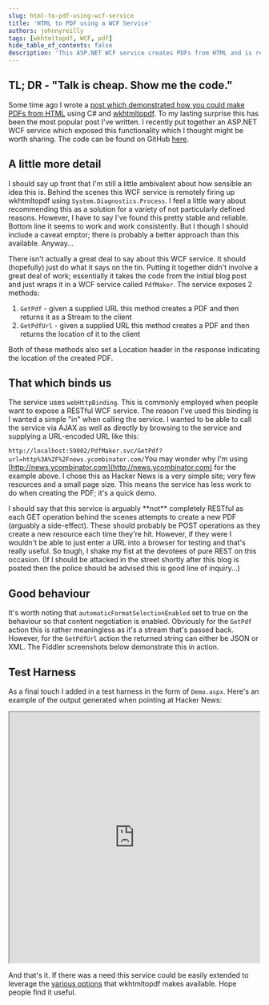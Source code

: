 ```yaml
---
slug: html-to-pdf-using-wcf-service
title: 'HTML to PDF using a WCF Service'
authors: johnnyreilly
tags: [wkhtmltopdf, WCF, pdf]
hide_table_of_contents: false
description: 'This ASP.NET WCF service creates PDFs from HTML and is remotely fired with wkhtmltopdf, using `webHttpBinding` for simple service calls.'
---
```


## TL; DR - "Talk is cheap. Show me the code."

<!--truncate-->

Some time ago I wrote a [post which demonstrated how you could make PDFs from HTML](../2012-04-05-making-pdfs-from-html-in-c-using/index.md) using C# and [wkhtmltopdf](http://code.google.com/p/wkhtmltopdf/). To my lasting surprise this has been the most popular post I've written. I recently put together an ASP.NET WCF service which exposed this functionality which I thought might be worth sharing. The code can be found on GitHub [here](https://github.com/johnnyreilly/PdfMakerWcfService).

## A little more detail

I should say up front that I'm still a little ambivalent about how sensible an idea this is. Behind the scenes this WCF service is remotely firing up wkhtmltopdf using `System.Diagnostics.Process`. I feel a little wary about recommending this as a solution for a variety of not particularly defined reasons. However, I have to say I've found this pretty stable and reliable. Bottom line it seems to work and work consistently. But I though I should include a caveat emptor; there is probably a better approach than this available. Anyway...

There isn't actually a great deal to say about this WCF service. It should (hopefully) just do what it says on the tin. Putting it together didn't involve a great deal of work; essentially it takes the code from the initial blog post and just wraps it in a WCF service called `PdfMaker`. The service exposes 2 methods:

1. `GetPdf` \- given a supplied URL this method creates a PDF and then returns it as a Stream to the client
2. `GetPdfUrl` \- given a supplied URL this method creates a PDF and then returns the location of it to the client

Both of these methods also set a Location header in the response indicating the location of the created PDF.

## That which binds us

The service uses `webHttpBinding`. This is commonly employed when people want to expose a RESTful WCF service. The reason I've used this binding is I wanted a simple "in" when calling the service. I wanted to be able to call the service via AJAX as well as directly by browsing to the service and supplying a URL-encoded URL like this:

`http://localhost:59002/PdfMaker.svc/GetPdf?url=http%3A%2F%2Fnews.ycombinator.com/`You may wonder why I'm using [http://news.ycombinator.com](http://news.ycombinator.com) for the example above. I chose this as Hacker News is a very simple site; very few resources and a small page size. This means the service has less work to do when creating the PDF; it's a quick demo.

I should say that this service is arguably \*\*not\*\* completely RESTful as each GET operation behind the scenes attempts to create a new PDF (arguably a side-effect). These should probably be POST operations as they create a new resource each time they're hit. However, if they were I wouldn't be able to just enter a URL into a browser for testing and that's really useful. So tough, I shake my fist at the devotees of pure REST on this occasion. (If I should be attacked in the street shortly after this blog is posted then the police should be advised this is good line of inquiry...)

## Good behaviour

It's worth noting that `automaticFormatSelectionEnabled` set to true on the behaviour so that content negotiation is enabled. Obviously for the `GetPdf` action this is rather meaningless as it's a stream that's passed back. However, for the `GetPdfUrl` action the returned string can either be JSON or XML. The Fiddler screenshots below demonstrate this in action.

## Test Harness

As a final touch I added in a test harness in the form of `Demo.aspx`. Here's an example of the output generated when pointing at Hacker News:

<iframe src="https://docs.google.com/file/d/0B87K8-qxOZGFMGNCUWRneUFsVFU/preview" width="500" height="500"></iframe>

And that's it. If there was a need this service could be easily extended to leverage the [various options](http://madalgo.au.dk/~jakobt/wkhtmltoxdoc/wkhtmltopdf-0.9.9-doc.html) that wkhtmltopdf makes available. Hope people find it useful.
